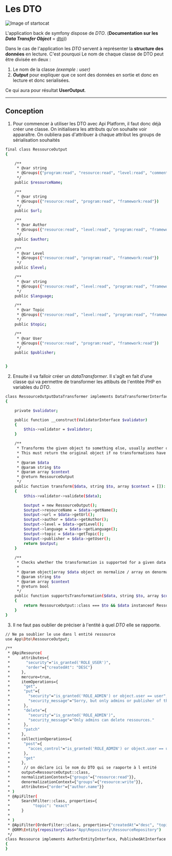 # Les DTO
![Image of startocat](https://images-na.ssl-images-amazon.com/images/I/41tMI1Rv75L._AC_.jpg)

L'application back de symfony dispose de _DTO_. (**Documentation sur les *Data Transfer Object*** = [dto](https://fr.wikipedia.org/wiki/Objet_de_transfert_de_donn%C3%A9es)))

Dans le cas de l'application les _DTO_ servent à représenter la **structure des données** en lecture. C'est pourquoi Le nom de chaque classe de DTO peut être divisée en deux :
1. Le nom de la classe _(exemple : user)_
2. **_Output_** pour expliquer que ce sont des données en sortie et donc en lecture et donc serialisées.

Ce qui aura pour résultat **UserOutput**.

***

## Conception
1. Pour commencer à utiliser les DTO avec Api Platform, il faut donc déjà créer une classe. On initialisera les attributs qu'on souhaite voir apparaître.
On oubliera pas d'attribuer à chaque attribut les groups de sérialisation souhaités

```sh
final class RessourceOutput
{

    /**
     * @var string
     * @Groups({"program:read", "resource:read", "level:read", "comment:read", "framework:read"})
     */
    public $resourceName;

    /**
     * @var string
     * @Groups({"resource:read", "program:read", "framework:read"})
     */
    public $url;

    /**
     * @var Author
     * @Groups({"resource:read", "level:read", "program:read", "framework:read"})
     */
    public $author;

    /**
     * @var Level
     * @Groups({"resource:read", "program:read", "framework:read"})
     */
    public $level;

    /**
     * @var string
     * @Groups({"resource:read", "level:read", "program:read", "framework:read"})
     */
    public $language;

    /**
     * @var Topic
     * @Groups({"resource:read", "level:read", "program:read", "framework:read"})
     */
    public $topic;

    /**
     * @var User
     * @Groups({"resource:read", "program:read", "framework:read"})
     */
    public $publisher;


}

```
2. Ensuite il va falloir créer un *dataTransformer*. Il s'agît en fait d'une classe qui va permettre de transformer les attibuts de l'entitée PHP en variables du *DTO*. 
```sh
class RessourceOutputDataTransformer implements DataTransformerInterface
{

    private $validator;

    public function __construct(ValidatorInterface $validator)
    {
        $this->validator = $validator;
    }

    /**
     * Transforms the given object to something else, usually another object.
     * This must return the original object if no transformations have been done.
     *
     * @param $data
     * @param string $to
     * @param array $context
     * @return RessourceOutput
     */
    public function transform($data, string $to, array $context = []): RessourceOutput
    {
        $this->validator->validate($data);

        $output = new RessourceOutput();
        $output->resourceName = $data->getName();
        $output->url = $data->getUrl();
        $output->author = $data->getAuthor();
        $output->level = $data->getLevel();
        $output->language = $data->getLanguage();
        $output->topic = $data->getTopic();
        $output->publisher = $data->getUser();
        return $output;
    }
    
    /**
     * Checks whether the transformation is supported for a given data and context.
     *
     * @param object|array $data object on normalize / array on denormalize
     * @param string $to
     * @param array $context
     * @return bool
     */
    public function supportsTransformation($data, string $to, array $context = []): bool
    {
        return RessourceOutput::class === $to && $data instanceof Ressource;
    }
}

````

3. Il ne faut pas oublier de préciser à l'entité à quel *DTO* elle se rapporte.
```sh
// Ne pa soublier le use dans l entité ressource
use App\Dto\RessourceOutput;
```
```sh
/**
 * @ApiResource(
 *     attributes={
 *       "security"="is_granted('ROLE_USER')",
 *       "order"={"createdAt": "DESC"}
 *     },
 *     mercure=true,
 *     itemOperations={
 *      "get",
 *      "put"={
 *        "security"="is_granted('ROLE_ADMIN') or object.user == user",
 *        "security_message"="Sorry, but only admins or publisher of the ressources can modify them."
 *      },
 *      "delete"={
 *        "security"="is_granted('ROLE_ADMIN')",
 *        "security_message"="Only admins can delete ressources."
 *      },
 *      "patch"
 *     },
 *     collectionOperations={
 *      "post"={
 *        "acces_control"="is_granted('ROLE_ADMIN') or object.user == user"
 *      },
 *      "get"
 *     },
 *      // on déclare ici le nom du DTO qui se raaporte à l entité
 *     output=RessourceOutput::class,
 *     normalizationContext={"groups"={"resource:read"}},
 *     denormalizationContext={"groups"={"resource:write"}},
 *     attributes={"order"={"author.name"}}
 * )
 * @ApiFilter(
 *     SearchFilter::class, properties={
 *          "topic": "exact"
 *     }
 *     
 * )
 * @ApiFilter(OrderFilter::class, properties={"createdAt"="desc", "topic"="exact"})
 * @ORM\Entity(repositoryClass="App\Repository\RessourceRepository")
 */
class Ressource implements AuthorEntityInterface, PublishedAtInterface
{
}
```



